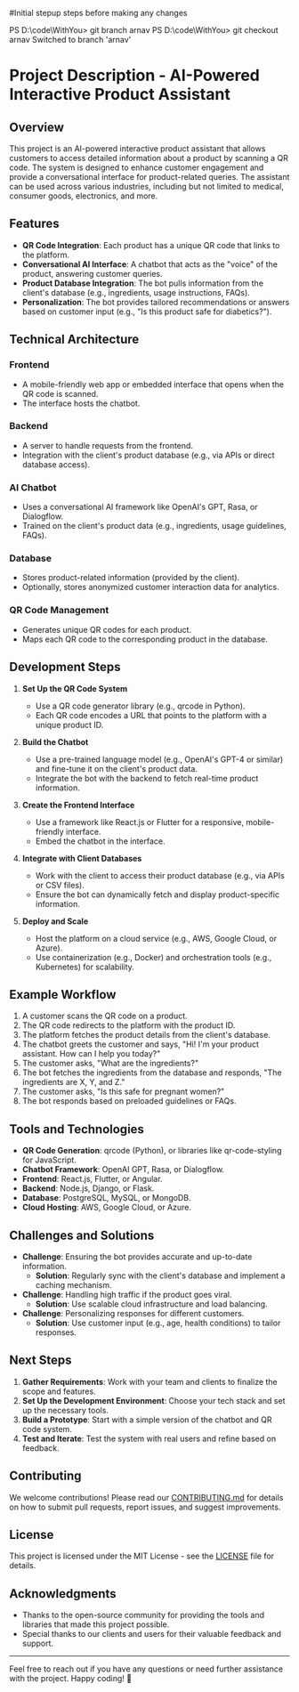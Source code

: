 #Initial stepup steps before making any changes

PS D:\code\WithYou> git branch arnav
PS D:\code\WithYou> git checkout arnav
Switched to branch 'arnav'

# Project Description - AI-Powered Interactive Product Assistant

## Overview
This project is an AI-powered interactive product assistant that allows customers to access detailed information about a product by scanning a QR code. The system is designed to enhance customer engagement and provide a conversational interface for product-related queries. The assistant can be used across various industries, including but not limited to medical, consumer goods, electronics, and more.

## Features
- **QR Code Integration**: Each product has a unique QR code that links to the platform.
- **Conversational AI Interface**: A chatbot that acts as the "voice" of the product, answering customer queries.
- **Product Database Integration**: The bot pulls information from the client's database (e.g., ingredients, usage instructions, FAQs).
- **Personalization**: The bot provides tailored recommendations or answers based on customer input (e.g., "Is this product safe for diabetics?").

## Technical Architecture
### Frontend
- A mobile-friendly web app or embedded interface that opens when the QR code is scanned.
- The interface hosts the chatbot.

### Backend
- A server to handle requests from the frontend.
- Integration with the client's product database (e.g., via APIs or direct database access).

### AI Chatbot
- Uses a conversational AI framework like OpenAI's GPT, Rasa, or Dialogflow.
- Trained on the client's product data (e.g., ingredients, usage guidelines, FAQs).

### Database
- Stores product-related information (provided by the client).
- Optionally, stores anonymized customer interaction data for analytics.

### QR Code Management
- Generates unique QR codes for each product.
- Maps each QR code to the corresponding product in the database.

## Development Steps
1. **Set Up the QR Code System**
   - Use a QR code generator library (e.g., qrcode in Python).
   - Each QR code encodes a URL that points to the platform with a unique product ID.

2. **Build the Chatbot**
   - Use a pre-trained language model (e.g., OpenAI's GPT-4 or similar) and fine-tune it on the client's product data.
   - Integrate the bot with the backend to fetch real-time product information.

3. **Create the Frontend Interface**
   - Use a framework like React.js or Flutter for a responsive, mobile-friendly interface.
   - Embed the chatbot in the interface.

4. **Integrate with Client Databases**
   - Work with the client to access their product database (e.g., via APIs or CSV files).
   - Ensure the bot can dynamically fetch and display product-specific information.

5. **Deploy and Scale**
   - Host the platform on a cloud service (e.g., AWS, Google Cloud, or Azure).
   - Use containerization (e.g., Docker) and orchestration tools (e.g., Kubernetes) for scalability.

## Example Workflow
1. A customer scans the QR code on a product.
2. The QR code redirects to the platform with the product ID.
3. The platform fetches the product details from the client's database.
4. The chatbot greets the customer and says, "Hi! I'm your product assistant. How can I help you today?"
5. The customer asks, "What are the ingredients?"
6. The bot fetches the ingredients from the database and responds, "The ingredients are X, Y, and Z."
7. The customer asks, "Is this safe for pregnant women?"
8. The bot responds based on preloaded guidelines or FAQs.

## Tools and Technologies
- **QR Code Generation**: qrcode (Python), or libraries like qr-code-styling for JavaScript.
- **Chatbot Framework**: OpenAI GPT, Rasa, or Dialogflow.
- **Frontend**: React.js, Flutter, or Angular.
- **Backend**: Node.js, Django, or Flask.
- **Database**: PostgreSQL, MySQL, or MongoDB.
- **Cloud Hosting**: AWS, Google Cloud, or Azure.

## Challenges and Solutions
- **Challenge**: Ensuring the bot provides accurate and up-to-date information.
  - **Solution**: Regularly sync with the client's database and implement a caching mechanism.
- **Challenge**: Handling high traffic if the product goes viral.
  - **Solution**: Use scalable cloud infrastructure and load balancing.
- **Challenge**: Personalizing responses for different customers.
  - **Solution**: Use customer input (e.g., age, health conditions) to tailor responses.

## Next Steps
1. **Gather Requirements**: Work with your team and clients to finalize the scope and features.
2. **Set Up the Development Environment**: Choose your tech stack and set up the necessary tools.
3. **Build a Prototype**: Start with a simple version of the chatbot and QR code system.
4. **Test and Iterate**: Test the system with real users and refine based on feedback.

## Contributing
We welcome contributions! Please read our [CONTRIBUTING.md](CONTRIBUTING.md) for details on how to submit pull requests, report issues, and suggest improvements.

## License
This project is licensed under the MIT License - see the [LICENSE](LICENSE) file for details.

## Acknowledgments
- Thanks to the open-source community for providing the tools and libraries that made this project possible.
- Special thanks to our clients and users for their valuable feedback and support.

---

Feel free to reach out if you have any questions or need further assistance with the project. Happy coding! 🚀

